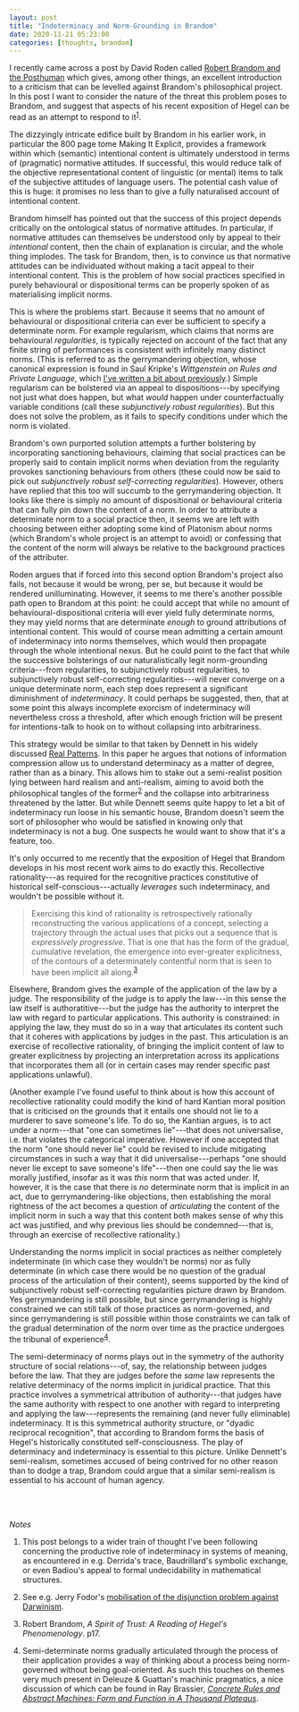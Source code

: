 ```yaml
---
layout: post
title: "Indeterminacy and Norm-Grounding in Brandom"
date: 2020-11-21 05:23:00
categories: [thoughts, brandom]
---
```


I recently came across a post by David Roden called [Robert Brandom and the Posthuman](https://enemyindustry.wordpress.com/2014/08/23/robert-brandom-and-posthumanism/) which gives, among other things, an excellent introduction to a criticism that can be levelled against Brandom's philosophical project. In this post I want to consider the nature of the threat this problem poses to Brandom, and suggest that aspects of his recent exposition of Hegel can be read as an attempt to respond to it<sup>[1](#r1)</sup>.

The dizzyingly intricate edifice built by Brandom in his earlier work, in particular the 800 page tome Making It Explicit, provides a framework within which (semantic) intentional content is ultimately understood in terms of (pragmatic) normative attitudes. If successful, this would reduce talk of the objective representational content of linguistic (or mental) items to talk of the subjective attitudes of language users. The potential cash value of this is huge: it promises no less than to give a fully naturalised account of intentional content.

Brandom himself has pointed out that the success of this project depends critically on the ontological status of normative attitudes. In particular, if normative attitudes can themselves be understood only by appeal to their _intentional_ content, then the chain of explanation is circular, and the whole thing implodes. The task for Brandom, then, is to convince us that normative attitudes can be individuated without making a tacit appeal to their intentional content. This is the problem of how social practices specified in purely behavioural or dispositional terms can be properly spoken of as materialising implicit norms.

This is where the problems start. Because it seems that no amount of behavioural or dispositional criteria can ever be sufficient to specify a determinate norm. For example regularism, which claims that norms are behavioural _regularities_, is typically rejected on account of the fact that any finite string of performances is consistent with infinitely many distinct norms. (This is referred to as the gerrymandering objection, whose canonical expression is found in Saul Kripke's _Wittgenstein on Rules and Private Language_, which [I've written a bit about previously](2020/08/18/rule-following.html).) Simple regularism can be bolstered via an appeal to dispositions---by specifying not just what does happen, but what _would_ happen under counterfactually variable conditions (call these _subjunctively robust regularities_). But this does not solve the problem, as it fails to specify conditions under which the norm is violated.

Brandom's own purported solution attempts a further bolstering by incorporating sanctioning behaviours, claiming that social practices can be properly said to contain implicit norms when deviation from the regularity provokes sanctioning behaviours from others (these could now be said to pick out _subjunctively robust self-correcting regularities_). However, others have replied that this too will succumb to the gerrymandering objection. It looks like there is simply _no_ amount of dispositional or behavioural criteria that can fully pin down the content of a norm. In order to attribute a determinate norm to a social practice then, it seems we are left with choosing between either adopting some kind of Platonism about norms (which Brandom's whole project is an attempt to avoid) or confessing that the content of the norm will always be relative to the background practices of the attributer.

Roden argues that if forced into this second option Brandom's project also fails, not because it would be wrong, per se, but because it would be rendered unilluminating. However, it seems to me there's another possible path open to Brandom at this point: he could accept that while no amount of behavioural-dispositional criteria will ever yield fully determinate norms, they may yield norms that are determinate _enough_ to ground attributions of intentional content. This would of course mean admitting a certain amount of indeterminacy into norms themselves, which would then propagate through the whole intentional nexus. But he could point to the fact that while the successive bolsterings of our naturalistically legit norm-grounding criteria---from regularities, to subjunctively robust regularities, to subjunctively robust self-correcting regularities---will never converge on a unique determinate norm, each step does represent a significant diminishment of _indeterminacy_. It could perhaps be suggested, then, that at some point this always incomplete exorcism of indeterminacy will nevertheless cross a threshold, after which enough friction will be present for intentions-talk to hook on to without collapsing into arbitrariness.

This strategy would be similar to that taken by Dennett in his widely discussed [Real Patterns]({{site.baseurl}}/assets/pdf/dennett-real-patterns.pdf). In this paper he argues that notions of information compression allow us to understand determinacy as a matter of degree, rather than as a binary. This allows him to stake out a semi-realist position lying between hard realism and anti-realism, aiming to avoid both the philosophical tangles of the former<sup>[2](#r2)</sup> and the collapse into arbitrariness threatened by the latter. But while Dennett seems quite happy to let a bit of indeterminacy run loose in his semantic house, Brandom doesn't seem the sort of philosopher who would be satisfied in knowing only that indeterminacy is not a bug. One suspects he would want to show that it's a feature, too.

It's only occurred to me recently that the exposition of Hegel that Brandom develops in his most recent work aims to do exactly this. Recollective rationality---as required for the recognitive practices constitutive of historical self-conscious---actually _leverages_ such indeterminacy, and wouldn't be possible without it.

> Exercising this kind of rationality is retrospectively rationally reconstructing the various applications of a concept, selecting a trajectory through the actual uses that picks out a sequence that is _expressively progressive_. That is one that has the form of the gradual, cumulative revelation, the emergence into ever-greater explicitness, of the contours of a determinately contentful norm that is seen to have been implicit all along.<sup>[3](#r3)</sup>

Elsewhere, Brandom gives the example of the application of the law by a judge. The responsibility of the judge is to apply the law---in this sense the law itself is authoratitive---but the judge has the authority to interpret the law with regard to particular applications. This authority is constrained: in applying the law, they must do so in a way that articulates its content such that it coheres with applications by judges in the past. This articulation is an exercise of recollective rationality, of bringing the implicit content of law to greater explicitness by projecting an interpretation across its applications that incorporates them all (or in certain cases may render specific past applications unlawful).

(Another example I've found useful to think about is how this account of recollective rationality could modify the kind of hard Kantian moral position that is criticised on the grounds that it entails one should not lie to a murderer to save someone's life. To do so, the Kantian argues, is to act under a norm---that "one can sometimes lie"---that does not universalise, i.e. that violates the categorical imperative. However if one accepted that the norm "one should never lie" could be revised to include mitigating circumstances in such a way that it did universalise---perhaps "one should never lie except to save someone's life"---then one could say the lie was morally justified, insofar as it was _this_ norm that was acted under. If, however, it is the case that there is _no_ determinate norm that is implicit in an act, due to gerrymandering-like objections, then establishing the moral rightness of the act becomes a question of _articulating_ the content of the implicit norm in such a way that this content both makes sense of why this act was justified, and why previous lies should be condemned---that is, through an exercise of recollective rationality.)

Understanding the norms implicit in social practices as neither completely indeterminate (in which case they wouldn't be norms) nor as fully determinate (in which case there would be no question of the gradual process of the articulation of their content), seems supported by the kind of subjunctively robust self-correcting regularities picture drawn by Brandom. Yes gerrymandering is still possible, but since gerrymandering is highly constrained we can still talk of those practices as norm-governed, and since gerrymandering is still possible within those constraints we can talk of the gradual determination of the norm over time as the practice undergoes the tribunal of experience<sup>[4](#r4)</sup>.

The semi-determinacy of norms plays out in the symmetry of the authority structure of social relations---of, say, the relationship between judges before the law. That they are judges before the _same_ law represents the relative determinacy of the norms implicit in juridical practice. That this practice involves a symmetrical attribution of authority---that judges have the same authority with respect to one another with regard to interpreting and applying the law---represents the remaining (and never fully eliminable) indeterminacy. It is this symmetrical authority structure, or "dyadic reciprocal recognition", that according to Brandom forms the basis of Hegel's historically constituted self-consciousness. The play of determinacy and indeterminacy is essential to this picture. Unlike Dennett's semi-realism, sometimes accused of being contrived for no other reason than to dodge a trap, Brandom could argue that a similar semi-realism is essential to his account of human agency.

<br />
<br />

_Notes_

1. <a name="r1"></a>This post belongs to a wider train of thought I've been following concerning the productive role of indeterminacy in systems of meaning, as encountered in e.g. Derrida's trace, Baudrillard's symbolic exchange, or even Badiou's appeal to formal undecidability in mathematical structures.

2. <a name="r2"></a>See e.g. Jerry Fodor's [mobilisation of the disjunction problem against Darwinism]({{site.baseurl}}/assets/pdf/fodor-darwin.pdf).

3. <a name="r3"></a>Robert Brandom, _A Spirit of Trust: A Reading of Hegel's Phenomenology_. p17.

4. <a name="r4"></a>Semi-determinate norms gradually articulated through the process of their application provides a way of thinking about a process being norm-governed without being goal-oriented. As such this touches on themes very much present in Deleuze & Guattari's machinic pragmatics, a nice discussion of which can be found in Ray Brassier, [_Concrete Rules and Abstract Machines: Form and Function in A Thousand Plateaus_]({{site.baseurl}}/assets/pdf/brassier-concrete-rules.pdf).

